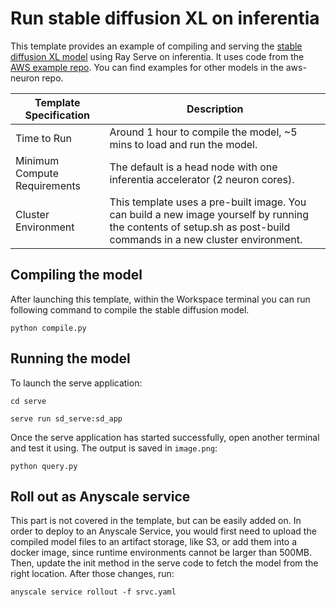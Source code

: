 # Run stable diffusion XL on inferentia

This template provides an example of compiling and serving the [stable diffusion XL model](https://huggingface.co/docs/diffusers/using-diffusers/sdxl) using Ray Serve on inferentia. It uses code from the [AWS example repo](https://github.com/aws-neuron/aws-neuron-samples/blob/master/torch-neuronx/inference/hf_pretrained_sdxl_base_and_refiner_1024_inference.ipynb). You can find examples for other models in the aws-neuron repo.

| Template Specification | Description |
| ---------------------- | ----------- |
| Time to Run | Around 1 hour to compile the model, ~5 mins to load and run the model. |
| Minimum Compute Requirements | The default is a head node with one inferentia accelerator (2 neuron cores).|
| Cluster Environment | This template uses a pre-built image. You can build a new image yourself by running the contents of setup.sh as post-build commands in a new cluster environment.  |

## Compiling the model

After launching this template, within the Workspace terminal you can run following command to compile the stable diffusion model.

`python compile.py`

## Running the model

To launch the serve application:

`cd serve`

`serve run sd_serve:sd_app`

Once the serve application has started successfully, open another terminal and test it using. The output is saved in `image.png`:

`python query.py`


## Roll out as Anyscale service

This part is not covered in the template, but can be easily added on. In order to deploy to an Anyscale Service, you would first need to upload the compiled model files to an artifact storage, like S3, or add them into a docker image, since runtime environments cannot be larger than 500MB. Then, update the init method in the serve code to fetch the model from the right location. After those changes, run:

`anyscale service rollout -f srvc.yaml`
